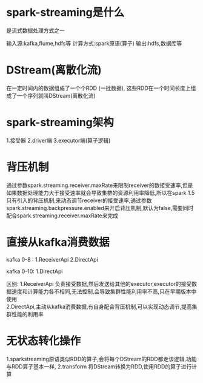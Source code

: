 # spark-streaming是什么
是流式数据处理方式之一

输入源:kafka,flume,hdfs等
计算方式:spark原语(算子)
输出:hdfs,数据库等


# DStream(离散化流)
在一定时间内的数据组成了一个个RDD  (一批数据),
这些RDD在一个时间长度上组成了一个序列就叫DStream(离散化流)

# spark-streaming架构
1.接受器
2.driver端
3.executor端(算子逻辑)

# 背压机制
通过参数spark.streaming.receiver.maxRate来限制receiver的数接受速率,但是如果数据处理能力大于接受速率就会导致集群的资源利用率降低,所以在spark 1.5只有引入的背压机制,来动态调节receiver的接受速率,通过参数spark.streaming.backpressure.enabled来开启背压机制,默认为false,需要同时配合spark.streaming.receiver.maxRate来完成

# 直接从kafka消费数据
kafka 0-8 :
    1.ReceiverApi
    2.DirectApi

kafka 0-10:
    1.DirectApi  

区别:
    1.ReceiverApi 负责接受数据,然后发送给其他的executor,executor的接受数据速度和计算能力各不相同,无法控制,会导致集群性能利用率不高,只在早期版本中使用    
    2.DirectApi,主动从kafka消费数据,有自身配合背压机制,可以实现动态调节,提高集群性能的利用率  


# 无状态转化操作
1.sparkstreaming原语类似RDD的算子,会将每个DStream的RDD都走该逻辑,功能与RDD算子基本一样,
2.transform 将DStream转换为RDD,使用RDD的算子进行计算    